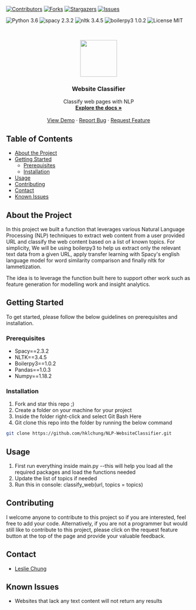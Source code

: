 [![Contributors][contributors-shield]][contributors-url]
[![Forks][forks-shield]][forks-url]
[![Stargazers][stars-shield]][stars-url]
[![Issues][issues-shield]][issues-url]

![Python 3.6](https://img.shields.io/badge/python-3.6-green.svg?style=plastic)
![spacy 2.3.2](https://img.shields.io/badge/spacy-2.3.2-green.svg?style=plastic)
![nltk 3.4.5](https://img.shields.io/badge/nltk-3.4.5-green.svg?style=plastic)
![boilerpy3 1.0.2](https://img.shields.io/badge/boilerpy3-1.0.2-green.svg?style=plastic)
![License MIT](https://img.shields.io/badge/license-MIT-green.svg?style=plastic)

<br />
<p align="center">
  <a href="https://github.com/hklchung/NLP-WebsiteClassifier">
    <img src="https://cdn.onlinewebfonts.com/svg/img_504359.png" height="100">
  </a>

  <h3 align="center">Website Classifier</h3>

  </p>
</p>

<p align="center">
  Classify web pages with NLP
    <br />
    <a href="https://github.com/hklchung/NLP-WebsiteClassifier"><strong>Explore the docs »</strong></a>
    <br />
    <br />
    <a href="https://github.com/hklchung/NLP-WebsiteClassifier">View Demo</a>
    ·
    <a href="https://github.com/hklchung/NLP-WebsiteClassifier/issues">Report Bug</a>
    ·
    <a href="https://github.com/hklchung/NLP-WebsiteClassifier/issues">Request Feature</a>
  </p>
</p>

<!-- TABLE OF CONTENTS -->
## Table of Contents

* [About the Project](#about-the-project)
* [Getting Started](#getting-started)
  * [Prerequisites](#prerequisites)
  * [Installation](#installation)
* [Usage](#usage)
* [Contributing](#contributing)
* [Contact](#contact)
* [Known Issues](#known-issues)

<!-- ABOUT THE PROJECT -->

## About the Project
In this project we built a function that leverages various Natural Language Processing (NLP) techniques to extract web content from a user provided URL and classify the web content based on a list of known topics. For simplicity, We will be using boilerpy3 to help us extract only the relevant text data from a given URL, apply transfer learning with Spacy's english language model for word similarity comparison and finally nltk for lammetization.

The idea is to leverage the function built here to support other work such as feature generation for modelling work and insight analytics. 

<!-- GETTING STARTED -->

## Getting Started
To get started, please follow the below guidelines on prerequisites and installation.

<!-- PREREQUISITES -->

### Prerequisites
* Spacy==2.3.2
* NLTK==3.4.5
* Boilerpy3==1.0.2
* Pandas==1.0.3
* Numpy==1.18.2

<!-- INSTALLATION -->

### Installation
1. Fork and star this repo ;)
2. Create a folder on your machine for your project
2. Inside the folder right-click and select Git Bash Here
3. Git clone this repo into the folder by running the below command
```sh
git clone https://github.com/hklchung/NLP-WebsiteClassifier.git
```

<!-- USAGE -->

## Usage
1. First run everything inside main.py --this will help you load all the required packages and load the functions needed
2. Update the list of topics if needed
3. Run this in console: classify_web(url, topics = topics)
  
<!-- CONTRIBUTING -->

## Contributing
I welcome anyone to contribute to this project so if you are interested, feel free to add your code.
Alternatively, if you are not a programmer but would still like to contribute to this project, please click on the request feature button at the top of the page and provide your valuable feedback.

<!-- CONTACT -->

## Contact
* [Leslie Chung](https://github.com/hklchung)

<!-- KNOWN ISSUES -->

## Known Issues
* Websites that lack any text content will not return any results

<!-- MARKDOWN LINKS & IMAGES -->
<!-- https://www.markdownguide.org/basic-syntax/#reference-style-links -->
[contributors-shield]: https://img.shields.io/github/contributors/hklchung/NLP-WebsiteClassifier.svg?style=flat-square
[contributors-url]: https://github.com/hklchung/NLP-WebsiteClassifier/graphs/contributors
[forks-shield]: https://img.shields.io/github/forks/hklchung/NLP-WebsiteClassifier.svg?style=flat-square
[forks-url]: https://github.com/hklchung/NLP-WebsiteClassifier/network/members
[stars-shield]: https://img.shields.io/github/stars/hklchung/NLP-WebsiteClassifier.svg?style=flat-square
[stars-url]: https://github.com/hklchung/NLP-WebsiteClassifier/stargazers
[issues-shield]: https://img.shields.io/github/issues/hklchung/NLP-WebsiteClassifier.svg?style=flat-square
[issues-url]: https://github.com/hklchung/NLP-WebsiteClassifier/issues
